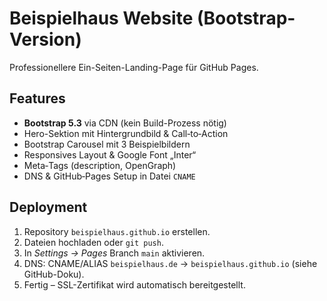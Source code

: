 # Beispielhaus Website (Bootstrap-Version)

Professionellere Ein-Seiten-Landing-Page für GitHub Pages.

## Features
* **Bootstrap 5.3** via CDN (kein Build-Prozess nötig)
* Hero-Sektion mit Hintergrundbild & Call‑to‑Action
* Bootstrap Carousel mit 3 Beispielbildern
* Responsives Layout & Google Font „Inter“
* Meta‑Tags (description, OpenGraph)
* DNS & GitHub‑Pages Setup in Datei `CNAME`

## Deployment
1. Repository `beispielhaus.github.io` erstellen.
2. Dateien hochladen oder `git push`.
3. In *Settings → Pages* Branch `main` aktivieren.
4. DNS: CNAME/ALIAS `beispielhaus.de` → `beispielhaus.github.io` (siehe GitHub-Doku).
5. Fertig – SSL-Zertifikat wird automatisch bereitgestellt.